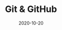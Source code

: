 ---
title: "Git & GitHub"
date: 2020-10-20
categories: Developer
tags: [dev, git, linux]
excerpt: "..."
toc: true
toc_sticky: true
toc_label: "Table of Contents"
toc_icon: "cog"
---